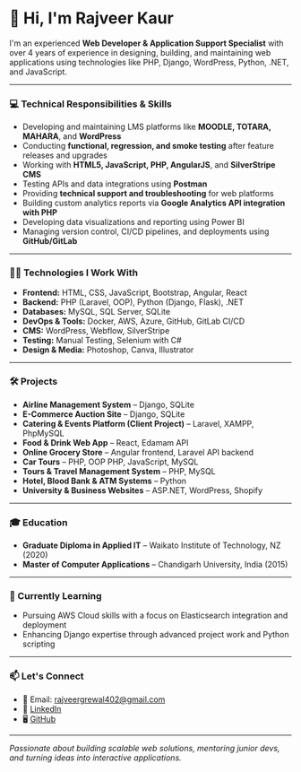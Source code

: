 # 👋 Hi, I'm Rajveer Kaur

I'm an experienced **Web Developer & Application Support Specialist** with over 4 years of experience in designing, building, and maintaining web applications using technologies like PHP, Django, WordPress, Python, .NET, and JavaScript.

---

### 💻 Technical Responsibilities & Skills

- Developing and maintaining LMS platforms like **MOODLE, TOTARA, MAHARA**, and **WordPress**  
- Conducting **functional, regression, and smoke testing** after feature releases and upgrades  
- Working with **HTML5, JavaScript, PHP, AngularJS**, and **SilverStripe CMS**  
- Testing APIs and data integrations using **Postman**  
- Providing **technical support and troubleshooting** for web platforms  
- Building custom analytics reports via **Google Analytics API integration with PHP**
- Developing data visualizations and reporting using Power BI
- Managing version control, CI/CD pipelines, and deployments using **GitHub/GitLab**

---

### 👩‍💻 Technologies I Work With

- **Frontend:** HTML, CSS, JavaScript, Bootstrap, Angular, React  
- **Backend:** PHP (Laravel, OOP), Python (Django, Flask), .NET  
- **Databases:** MySQL, SQL Server, SQLite  
- **DevOps & Tools:** Docker, AWS, Azure, GitHub, GitLab CI/CD  
- **CMS:** WordPress, Webflow, SilverStripe  
- **Testing:** Manual Testing, Selenium with C#  
- **Design & Media:** Photoshop, Canva, Illustrator

---

### 🛠 Projects

- **Airline Management System** – Django, SQLite  
- **E-Commerce Auction Site** – Django, SQLite  
- **Catering & Events Platform (Client Project)** – Laravel, XAMPP, PhpMySQL  
- **Food & Drink Web App** – React, Edamam API  
- **Online Grocery Store** – Angular frontend, Laravel API backend  
- **Car Tours** – PHP, OOP PHP, JavaScript, MySQL  
- **Tours & Travel Management System** – PHP, MySQL  
- **Hotel, Blood Bank & ATM Systems** – Python  
- **University & Business Websites** – ASP.NET, WordPress, Shopify

---

### 🎓 Education

- **Graduate Diploma in Applied IT** – Waikato Institute of Technology, NZ (2020)  
- **Master of Computer Applications** – Chandigarh University, India (2015)

---

### 🌱 Currently Learning

- Pursuing AWS Cloud skills with a focus on Elasticsearch integration and deployment
- Enhancing Django expertise through advanced project work and Python scripting


---

### 📫 Let's Connect

- 📧 Email: [rajveergrewal402@gmail.com](mailto:rajveergrewal402@gmail.com)  
- 🔗 [LinkedIn](https://www.linkedin.com/in/rajveer-kaur-7b73b5121/)  
- 🖥️ [GitHub](https://github.com/rajveer-web)

---

*Passionate about building scalable web solutions, mentoring junior devs, and turning ideas into interactive applications.*

<!---
rajveer-web/rajveer-web is a ✨ special ✨ repository because its `README.md` (this file) appears on your GitHub profile.
You can click the Preview link to take a look at your changes.
--->
